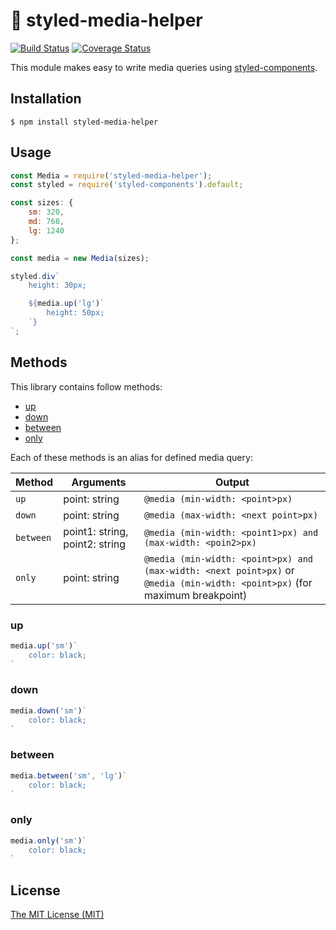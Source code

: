 # 💅 styled-media-helper
[![Build Status](https://travis-ci.org/dvpnt/styled-media-helper.svg?branch=master)](https://travis-ci.org/dvpnt/styled-media-helper)
[![Coverage Status](https://coveralls.io/repos/github/dvpnt/styled-media-helper/badge.svg?branch=master)](https://coveralls.io/github/dvpnt/styled-media-helper?branch=master)

This module makes easy to write media queries using
[styled-components](https://www.styled-components.com/).

## Installation

    $ npm install styled-media-helper

## Usage

```js
const Media = require('styled-media-helper');
const styled = require('styled-components').default;

const sizes: {
	sm: 320,
	md: 768,
	lg: 1240
};

const media = new Media(sizes);

styled.div`
	height: 30px;

	${media.up('lg')`
		height: 50px;
	`}
`;
```

## Methods

This library contains follow methods:
* [up](#up)
* [down](#down)
* [between](#between)
* [only](#only)

Each of these methods is an alias for defined media query:

Method | Arguments | Output
------ | --------- | ------
`up` | point: string | `@media (min-width: <point>px)`
`down` | point: string | `@media (max-width: <next point>px)`
`between` | point1: string, point2: string | `@media (min-width: <point1>px) and (max-width: <poin2>px)`
`only` | point: string | `@media (min-width: <point>px) and (max-width: <next point>px)` or `@media (min-width: <point>px)` (for maximum breakpoint)

### up

```js
media.up('sm')`
	color: black;
`
```

### down

```js
media.down('sm')`
	color: black;
`
```

### between

```js
media.between('sm', 'lg')`
	color: black;
`
```

### only

```js
media.only('sm')`
	color: black;
`
```

## License

[The MIT License (MIT)](/LICENSE)
